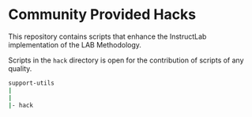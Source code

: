 # Community Provided Hacks

This repository contains scripts that enhance the InstructLab implementation of the LAB Methodology.

Scripts in the `hack` directory is open for the contribution of scripts of any quality.

```bash
support-utils
|
|
|- hack
```

